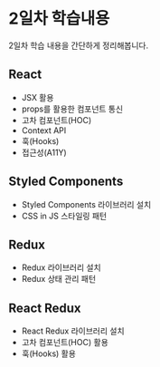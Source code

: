 # 2일차 학습내용

2일차 학습 내용을 간단하게 정리해봅니다.

## React

- JSX 활용
- props를 활용한 컴포넌트 통신
- 고차 컴포넌트(HOC)
- Context API
- 훅(Hooks)
- 접근성(A11Y)

## Styled Components

- Styled Components 라이브러리 설치
- CSS in JS 스타일링 패턴

## Redux

- Redux 라이브러리 설치
- Redux 상태 관리 패턴

## React Redux

- React Redux 라이브러리 설치
- 고차 컴포넌트(HOC) 활용
- 훅(Hooks) 활용